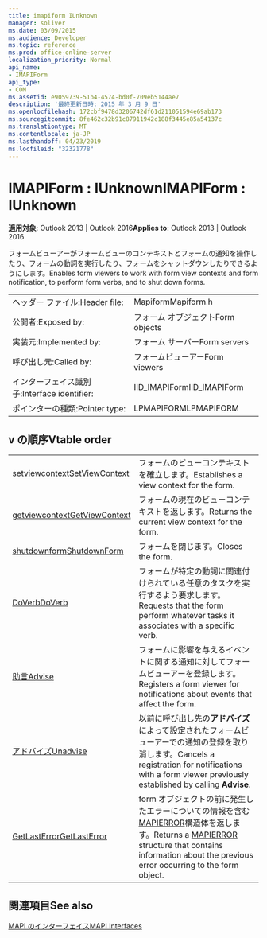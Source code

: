 ```yaml
---
title: imapiform IUnknown
manager: soliver
ms.date: 03/09/2015
ms.audience: Developer
ms.topic: reference
ms.prod: office-online-server
localization_priority: Normal
api_name:
- IMAPIForm
api_type:
- COM
ms.assetid: e9059739-51b4-4574-bd0f-709eb5144ae7
description: '最終更新日時: 2015 年 3 月 9 日'
ms.openlocfilehash: 172cbf9478d3206742df61d211051594e69ab173
ms.sourcegitcommit: 8fe462c32b91c87911942c188f3445e85a54137c
ms.translationtype: MT
ms.contentlocale: ja-JP
ms.lasthandoff: 04/23/2019
ms.locfileid: "32321778"
---
```

# <a name="imapiform--iunknown"></a><span data-ttu-id="a697d-103">IMAPIForm : IUnknown</span><span class="sxs-lookup"><span data-stu-id="a697d-103">IMAPIForm : IUnknown</span></span>

  
  
<span data-ttu-id="a697d-104">**適用対象**: Outlook 2013 | Outlook 2016</span><span class="sxs-lookup"><span data-stu-id="a697d-104">**Applies to**: Outlook 2013 | Outlook 2016</span></span> 
  
<span data-ttu-id="a697d-105">フォームビューアーがフォームビューのコンテキストとフォームの通知を操作したり、フォームの動詞を実行したり、フォームをシャットダウンしたりできるようにします。</span><span class="sxs-lookup"><span data-stu-id="a697d-105">Enables form viewers to work with form view contexts and form notification, to perform form verbs, and to shut down forms.</span></span>
  
|||
|:-----|:-----|
|<span data-ttu-id="a697d-106">ヘッダー ファイル:</span><span class="sxs-lookup"><span data-stu-id="a697d-106">Header file:</span></span>  <br/> |<span data-ttu-id="a697d-107">Mapiform</span><span class="sxs-lookup"><span data-stu-id="a697d-107">Mapiform.h</span></span>  <br/> |
|<span data-ttu-id="a697d-108">公開者:</span><span class="sxs-lookup"><span data-stu-id="a697d-108">Exposed by:</span></span>  <br/> |<span data-ttu-id="a697d-109">フォーム オブジェクト</span><span class="sxs-lookup"><span data-stu-id="a697d-109">Form objects</span></span>  <br/> |
|<span data-ttu-id="a697d-110">実装元:</span><span class="sxs-lookup"><span data-stu-id="a697d-110">Implemented by:</span></span>  <br/> |<span data-ttu-id="a697d-111">フォーム サーバー</span><span class="sxs-lookup"><span data-stu-id="a697d-111">Form servers</span></span>  <br/> |
|<span data-ttu-id="a697d-112">呼び出し元:</span><span class="sxs-lookup"><span data-stu-id="a697d-112">Called by:</span></span>  <br/> |<span data-ttu-id="a697d-113">フォームビューアー</span><span class="sxs-lookup"><span data-stu-id="a697d-113">Form viewers</span></span>  <br/> |
|<span data-ttu-id="a697d-114">インターフェイス識別子:</span><span class="sxs-lookup"><span data-stu-id="a697d-114">Interface identifier:</span></span>  <br/> |<span data-ttu-id="a697d-115">IID_IMAPIForm</span><span class="sxs-lookup"><span data-stu-id="a697d-115">IID_IMAPIForm</span></span>  <br/> |
|<span data-ttu-id="a697d-116">ポインターの種類:</span><span class="sxs-lookup"><span data-stu-id="a697d-116">Pointer type:</span></span>  <br/> |<span data-ttu-id="a697d-117">LPMAPIFORM</span><span class="sxs-lookup"><span data-stu-id="a697d-117">LPMAPIFORM</span></span>  <br/> |
   
## <a name="vtable-order"></a><span data-ttu-id="a697d-118">v の順序</span><span class="sxs-lookup"><span data-stu-id="a697d-118">Vtable order</span></span>

|||
|:-----|:-----|
|[<span data-ttu-id="a697d-119">setviewcontext</span><span class="sxs-lookup"><span data-stu-id="a697d-119">SetViewContext</span></span>](imapiform-setviewcontext.md) <br/> |<span data-ttu-id="a697d-120">フォームのビューコンテキストを確立します。</span><span class="sxs-lookup"><span data-stu-id="a697d-120">Establishes a view context for the form.</span></span>  <br/> |
|[<span data-ttu-id="a697d-121">getviewcontext</span><span class="sxs-lookup"><span data-stu-id="a697d-121">GetViewContext</span></span>](imapiform-getviewcontext.md) <br/> |<span data-ttu-id="a697d-122">フォームの現在のビューコンテキストを返します。</span><span class="sxs-lookup"><span data-stu-id="a697d-122">Returns the current view context for the form.</span></span>  <br/> |
|[<span data-ttu-id="a697d-123">shutdownform</span><span class="sxs-lookup"><span data-stu-id="a697d-123">ShutdownForm</span></span>](imapiform-shutdownform.md) <br/> |<span data-ttu-id="a697d-124">フォームを閉じます。</span><span class="sxs-lookup"><span data-stu-id="a697d-124">Closes the form.</span></span>  <br/> |
|[<span data-ttu-id="a697d-125">DoVerb</span><span class="sxs-lookup"><span data-stu-id="a697d-125">DoVerb</span></span>](imapiform-doverb.md) <br/> |<span data-ttu-id="a697d-126">フォームが特定の動詞に関連付けられている任意のタスクを実行するよう要求します。</span><span class="sxs-lookup"><span data-stu-id="a697d-126">Requests that the form perform whatever tasks it associates with a specific verb.</span></span>  <br/> |
|[<span data-ttu-id="a697d-127">助言</span><span class="sxs-lookup"><span data-stu-id="a697d-127">Advise</span></span>](imapiform-advise.md) <br/> |<span data-ttu-id="a697d-128">フォームに影響を与えるイベントに関する通知に対してフォームビューアーを登録します。</span><span class="sxs-lookup"><span data-stu-id="a697d-128">Registers a form viewer for notifications about events that affect the form.</span></span>  <br/> |
|[<span data-ttu-id="a697d-129">アドバイズ</span><span class="sxs-lookup"><span data-stu-id="a697d-129">Unadvise</span></span>](imapiform-unadvise.md) <br/> |<span data-ttu-id="a697d-130">以前に呼び出し先の**アドバイズ**によって設定されたフォームビューアーでの通知の登録を取り消します。</span><span class="sxs-lookup"><span data-stu-id="a697d-130">Cancels a registration for notifications with a form viewer previously established by calling **Advise**.</span></span>  <br/> |
|[<span data-ttu-id="a697d-131">GetLastError</span><span class="sxs-lookup"><span data-stu-id="a697d-131">GetLastError</span></span>](imapiform-getlasterror.md) <br/> |<span data-ttu-id="a697d-132">form オブジェクトの前に発生したエラーについての情報を含む[MAPIERROR](mapierror.md)構造体を返します。</span><span class="sxs-lookup"><span data-stu-id="a697d-132">Returns a [MAPIERROR](mapierror.md) structure that contains information about the previous error occurring to the form object.</span></span>  <br/> |
   
## <a name="see-also"></a><span data-ttu-id="a697d-133">関連項目</span><span class="sxs-lookup"><span data-stu-id="a697d-133">See also</span></span>



[<span data-ttu-id="a697d-134">MAPI のインターフェイス</span><span class="sxs-lookup"><span data-stu-id="a697d-134">MAPI Interfaces</span></span>](mapi-interfaces.md)

